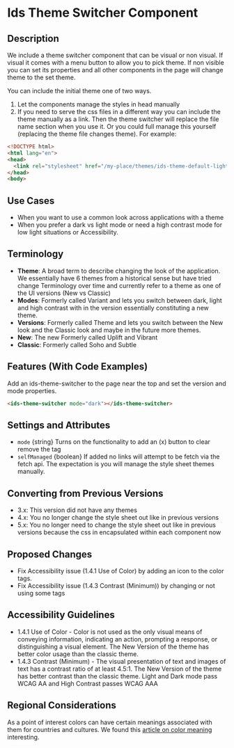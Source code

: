 # Ids Theme Switcher Component

## Description

We include a theme switcher component that can be visual or non visual. If visual it comes with a menu button to allow you to pick theme. If non visible you can set its properties and all other components in the page will change theme to the set theme.

You can include the initial theme one of two ways.

1. Let the components manage the styles in head manually
2. If you need to serve the css files in a different way you can include the theme manually as a link. Then the theme switcher will replace the file name section when you use it. Or you could full manage this yourself (replacing the theme file changes theme). For example:

```html
<!DOCTYPE html>
<html lang="en">
<head>
  <link rel="stylesheet" href="/my-place/themes/ids-theme-default-light.css">
</head>
<body>
```

## Use Cases

- When you want to use a common look across applications with a theme
- When you prefer a dark vs light mode or need a high contrast mode for low light situations or Accessibility.

## Terminology

- **Theme**: A broad term to describe changing the look of the application. We essentially have 6 themes from a historical sense but have tried change Terminology over time and currently refer to a theme as one of the UI versions (New vs Classic)
- **Modes**: Formerly called Variant and lets you switch between dark, light and high contrast with in the version essentially constituting a new theme.
- **Versions**: Formerly called Theme and lets you switch between the New look and the Classic look and maybe in the future more themes.
- **New**: The new Formerly called Uplift and Vibrant
- **Classic**: Formerly called Soho and Subtle

## Features (With Code Examples)

Add an ids-theme-switcher to the page near the top and set the version and mode properties.

```html
<ids-theme-switcher mode="dark"></ids-theme-switcher>
```

## Settings and Attributes

- `mode` {string} Turns on the functionality to add an (x) button to clear remove the tag
- `selfManaged` {boolean} If added no links will attempt to be fetch via the fetch api. The expectation is you will manage the style sheet themes manually.

## Converting from Previous Versions

- 3.x: This version did not have any themes
- 4.x: You no longer change the style sheet out like in previous versions
- 5.x: You no longer need to change the style sheet out like in previous versions because the css in encapsulated within each component now

## Proposed Changes

- Fix Accessibility issue (1.4.1 Use of Color) by adding an icon to the color tags.
- Fix Accessibility issue (1.4.3 Contrast (Minimum)) by changing or not using some tags

## Accessibility Guidelines

- 1.4.1 Use of Color - Color is not used as the only visual means of conveying information, indicating an action, prompting a response, or distinguishing a visual element. The New Version of the theme has better color usage than the classic theme.
- 1.4.3 Contrast (Minimum) - The visual presentation of text and images of text has a contrast ratio of at least 4.5:1.   The New Version of the theme has better contrast than the classic theme. Light and Dark mode pass WCAG AA and High Contrast passes WCAG AAA

## Regional Considerations

As a point of interest colors can have certain meanings associated with them for countries and cultures. We found this [article on color meaning](https://www.shutterstock.com/blog/color-symbolism-and-meanings-around-the-world) interesting.
